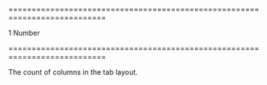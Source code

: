 <!--**
/*-------------------------------------------
    Auto-generated file. Do not modify.
-------------------------------------------

**-->
===========================================================================
<!--default-->1<!--/default-->
<!--type-->Number<!--/type-->
===========================================================================

<!--shortDescription-->
The count of columns in the tab layout.
<!--/shortDescription-->

<!--fullDescription-->

<!--/fullDescription-->